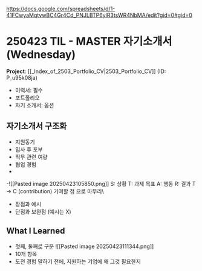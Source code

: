 https://docs.google.com/spreadsheets/d/1-41FCwyaMqtvwBC4Gr4Cd_PNJLBTP6ylR3tsWR4NbMA/edit?gid=0#gid=0
# 250423 TIL - MASTER 자기소개서 (Wednesday)
**Project**: [[_Index_of_2503_Portfolio_CV|2503_Portfolio_CV]] (ID: P_u95k08ja)
- 이력서: 필수
- 포트폴리오
- 자기 소개서: 옵션
## 자기소개서 구조화
- 지원동기
- 입사 후 포부
- 직무 관련 여량
- 협업 경험
- 
-![[Pasted image 20250423105850.png]]
S: 상황
T: 과제 목표
A: 행동
R: 결과
T → C (contribution) 기여할 점 으로 마무리\
- 장점과 예시
- 단점과 보완점 (예시는 X)
## What I Learned
- 첫째, 둘째로 구분
![[Pasted image 20250423111344.png]]
- 10개 항목
- 도전 경험 말하기 전에, 지원하는 기업에 왜 그것 필요한지 
```